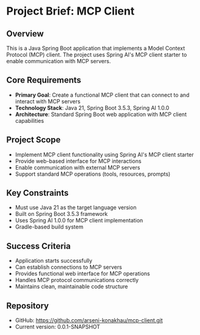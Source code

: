 # Project Brief: MCP Client

## Overview
This is a Java Spring Boot application that implements a Model Context Protocol (MCP) client. The project uses Spring AI's MCP client starter to enable communication with MCP servers.

## Core Requirements
- **Primary Goal**: Create a functional MCP client that can connect to and interact with MCP servers
- **Technology Stack**: Java 21, Spring Boot 3.5.3, Spring AI 1.0.0
- **Architecture**: Standard Spring Boot web application with MCP client capabilities

## Project Scope
- Implement MCP client functionality using Spring AI's MCP client starter
- Provide web-based interface for MCP interactions
- Enable communication with external MCP servers
- Support standard MCP operations (tools, resources, prompts)

## Key Constraints
- Must use Java 21 as the target language version
- Built on Spring Boot 3.5.3 framework
- Uses Spring AI 1.0.0 for MCP client implementation
- Gradle-based build system

## Success Criteria
- Application starts successfully
- Can establish connections to MCP servers
- Provides functional web interface for MCP operations
- Handles MCP protocol communications correctly
- Maintains clean, maintainable code structure

## Repository
- GitHub: https://github.com/arseni-konakhau/mcp-client.git
- Current version: 0.0.1-SNAPSHOT
